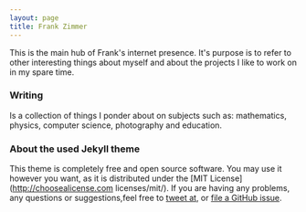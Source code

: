 ```yaml
---
layout: page
title: Frank Zimmer
---
```


This is the main hub of Frank's internet presence. It's purpose is to refer to other interesting things about myself and about the projects I like to work on in my spare time.

### Writing

Is a collection of things I ponder about on subjects such as: mathematics, physics, computer science, photography and education.

### About the used Jekyll theme

This theme is completely free and open source software. You may use it however you want, as it is distributed under the [MIT License](http://choosealicense.com licenses/mit/). If you are having any problems, any questions or suggestions,feel free to [tweet at](https://twitter.com/intent/tweet?text=My%question%about%Lagrange%is:%&amp;via=paululele), or [file a GitHub issue](https://github.com/lenpaul/lagrange/issues/new).

